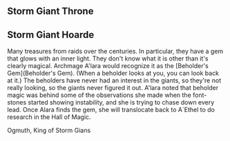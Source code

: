 ## Storm Giant Throne

## Storm Giant Hoarde
Many treasures from raids over the centuries.  In particular, they have a gem that glows with an inner light. They don't know what it is other than it's clearly magical.  Archmage A'lara would recognize it as the [Beholder's Gem](Beholder's Gem). (When a beholder looks at you, you can look back at it.) The beholders have never had an interest in the giants, so they're not really looking, so the giants never figured it out. A'lara noted that beholder magic was behind some of the observations she made when the font-stones started showing instability, and she is trying to chase down every lead.  Once Alara finds the gem, she will translocate back to A`Ethel to do research in the Hall of Magic.

Ogmuth, King of Storm Gians